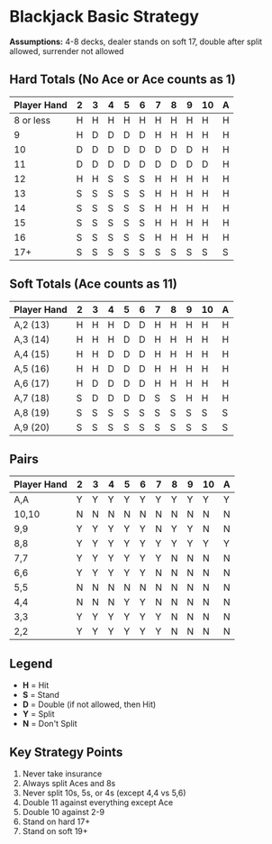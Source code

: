 # Blackjack Basic Strategy

**Assumptions:** 4-8 decks, dealer stands on soft 17, double after split allowed, surrender not allowed

## Hard Totals (No Ace or Ace counts as 1)

| Player Hand | 2 | 3 | 4 | 5 | 6 | 7 | 8 | 9 | 10 | A |
|-------------|---|---|---|---|---|---|---|---|----|----|
| 8 or less   | H | H | H | H | H | H | H | H | H  | H  |
| 9           | H | D | D | D | D | H | H | H | H  | H  |
| 10          | D | D | D | D | D | D | D | D | H  | H  |
| 11          | D | D | D | D | D | D | D | D | D  | H  |
| 12          | H | H | S | S | S | H | H | H | H  | H  |
| 13          | S | S | S | S | S | H | H | H | H  | H  |
| 14          | S | S | S | S | S | H | H | H | H  | H  |
| 15          | S | S | S | S | S | H | H | H | H  | H  |
| 16          | S | S | S | S | S | H | H | H | H  | H  |
| 17+         | S | S | S | S | S | S | S | S | S  | S  |

## Soft Totals (Ace counts as 11)

| Player Hand | 2 | 3 | 4 | 5 | 6 | 7 | 8 | 9 | 10 | A |
|-------------|---|---|---|---|---|---|---|---|----|----|
| A,2 (13)    | H | H | H | D | D | H | H | H | H  | H  |
| A,3 (14)    | H | H | H | D | D | H | H | H | H  | H  |
| A,4 (15)    | H | H | D | D | D | H | H | H | H  | H  |
| A,5 (16)    | H | H | D | D | D | H | H | H | H  | H  |
| A,6 (17)    | H | D | D | D | D | H | H | H | H  | H  |
| A,7 (18)    | S | D | D | D | D | S | S | H | H  | H  |
| A,8 (19)    | S | S | S | S | S | S | S | S | S  | S  |
| A,9 (20)    | S | S | S | S | S | S | S | S | S  | S  |

## Pairs

| Player Hand | 2 | 3 | 4 | 5 | 6 | 7 | 8 | 9 | 10 | A |
|-------------|---|---|---|---|---|---|---|---|----|----|
| A,A         | Y | Y | Y | Y | Y | Y | Y | Y | Y  | Y  |
| 10,10       | N | N | N | N | N | N | N | N | N  | N  |
| 9,9         | Y | Y | Y | Y | Y | N | Y | Y | N  | N  |
| 8,8         | Y | Y | Y | Y | Y | Y | Y | Y | Y  | Y  |
| 7,7         | Y | Y | Y | Y | Y | Y | N | N | N  | N  |
| 6,6         | Y | Y | Y | Y | Y | N | N | N | N  | N  |
| 5,5         | N | N | N | N | N | N | N | N | N  | N  |
| 4,4         | N | N | N | Y | Y | N | N | N | N  | N  |
| 3,3         | Y | Y | Y | Y | Y | Y | N | N | N  | N  |
| 2,2         | Y | Y | Y | Y | Y | Y | N | N | N  | N  |

## Legend
- **H** = Hit
- **S** = Stand  
- **D** = Double (if not allowed, then Hit)
- **Y** = Split
- **N** = Don't Split

## Key Strategy Points
1. Never take insurance
2. Always split Aces and 8s
3. Never split 10s, 5s, or 4s (except 4,4 vs 5,6)
4. Double 11 against everything except Ace
5. Double 10 against 2-9
6. Stand on hard 17+
7. Stand on soft 19+